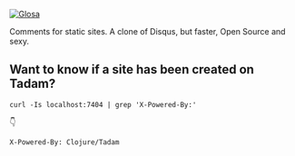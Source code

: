 [![Glosa](https://cdn.jsdelivr.net/gh/glosa/glosa-server/media/logo.png)](https://github.com/glosa/glosa-server)

Comments for static sites. A clone of Disqus, but faster, Open Source and sexy.

## Want to know if a site has been created on Tadam?

``` shell
curl -Is localhost:7404 | grep 'X-Powered-By:' 
```

👇

``` shell
X-Powered-By: Clojure/Tadam
```
